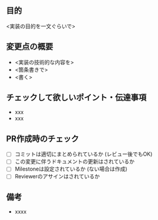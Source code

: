 ## 目的
<実装の目的を一文ぐらいで>

## 変更点の概要
- <実装の技術的な内容を>
- <箇条書きで>
- <書く>

## チェックして欲しいポイント・伝達事項
- xxx
- xxx

## PR作成時のチェック
- [ ] コミットは適切にまとめられているか (レビュー後でもOK)
- [ ] この変更に伴うドキュメントの更新はされているか
- [ ] Milestoneは設定されているか (ない場合は作成)
- [ ] Reviewerのアサインはされているか

## 備考
- xxxx
